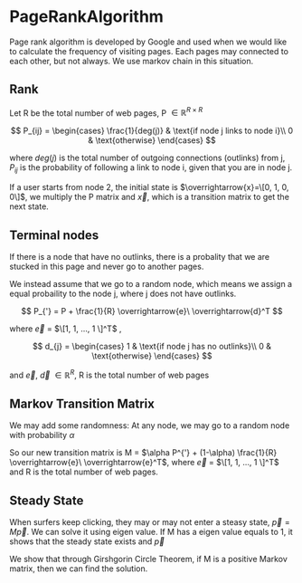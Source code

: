 # PageRankAlgorithm
Page rank algorithm is developed by Google and used when we would like to calculate the frequency of visiting pages. Each pages may connected to each other, but not always. We use markov chain in this situation.
## Rank
Let R be the total number of web pages, P $\in \mathbb{R}^{R\times R}$

$$
P_{ij} = 
\begin{cases}
  \frac{1}{deg(j)} & \text{if node j links to node i}\\
  0 & \text{otherwise}
\end{cases}
$$

where $deg(j)$ is the total number of outgoing connections (outlinks) from j, $P_{ij}$ is the probability of following a link to node i, given that you are in node j.

If a user starts from node 2, the initial state is $\overrightarrow{x}=\[0, 1, 0, 0\]$, we multiply the P matrix and $\overrightarrow{x}$, which is a transition matrix to get the next state.
## Terminal nodes

If there is a node that have no outlinks, there is a probality that we are stucked in this page and never go to another pages.

We instead assume that we go to a random node, which means we assign a equal probaility to the node j, where j does not have outlinks.

$$
P_{'} = P + \frac{1}{R} \overrightarrow{e}\ \overrightarrow{d}^T
$$

where $\overrightarrow{e}$ = $\[1, 1, ..., 1 \]^T$ ,

$$
d_{j} = 
\begin{cases}
  1 & \text{if node j has no outlinks}\\
  0 & \text{otherwise}
\end{cases}
$$

and $\overrightarrow{e}$, $\overrightarrow{d}$ $\in \mathbb{R}^{R}$, R is the total number of web pages

## Markov Transition Matrix
We may add some randomness: At any node, we may go to a random node with probability $\alpha$

So our new transition matrix is M = $\alpha P^{'} + (1-\alpha) \frac{1}{R} \overrightarrow{e}\ \overrightarrow{e}^T$, where $\overrightarrow{e}$ = $\[1, 1, ..., 1 \]^T$ and R is the total number of web pages.
## Steady State
When surfers keep clicking, they may or may not enter a steasy state, $\overrightarrow{p} = M \overrightarrow{p}$. We can solve it using eigen value. If M has a eigen value equals to 1, it shows that the steady state exists and $\overrightarrow{p}$

We show that through Girshgorin Circle Theorem, if M is a positive Markov matrix, then we can find the solution.
